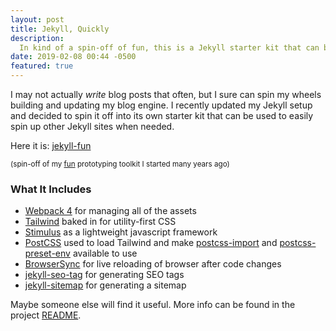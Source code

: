 ```yaml
---
layout: post
title: Jekyll, Quickly
description:
  In kind of a spin-off of fun, this is a Jekyll starter kit that can be used to quickly build out a production-ready Jekyll static site.
date: 2019-02-08 00:44 -0500
featured: true
---
```


I may not actually _write_ blog posts that often, but I sure can spin my wheels building and updating my blog engine.  I recently updated my Jekyll setup and decided to spin it off into its own starter kit that can be used to easily spin up other Jekyll sites when needed.

Here it is: [jekyll-fun](https://github.com/joeybeninghove/jekyll-fun)

<small class="text-grey">(spin-off of my [fun](https://github.com/joeybeninghove/fun) prototyping toolkit I started many years ago)</small>

### What It Includes
- [Webpack 4](https://webpack.js.org/) for managing all of the assets
- [Tailwind](https://tailwindcss.com/) baked in for utility-first CSS
- [Stimulus](https://stimulusjs.org/) as a lightweight javascript framework
- [PostCSS](https://github.com/postcss/postcss) used to load Tailwind and make [postcss-import](https://github.com/postcss/postcss-import) and [postcss-preset-env](https://github.com/csstools/postcss-preset-env) available to use
- [BrowserSync](https://www.browsersync.io/) for live reloading of browser after code changes
- [jekyll-seo-tag](https://github.com/jekyll/jekyll-seo-tag) for generating SEO tags
- [jekyll-sitemap](https://github.com/jekyll/jekyll-sitemap) for generating a sitemap

Maybe someone else will find it useful.  More info can be found in the project [README](https://github.com/joeybeninghove/jekyll-fun/blob/master/README.md).
